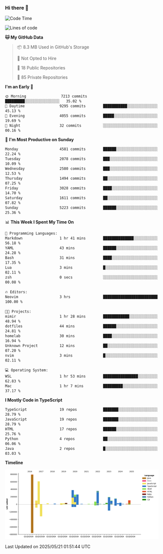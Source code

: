 ### Hi there 👋

<!--
**Clumsy-Coder/Clumsy-Coder** is a ✨ _special_ ✨ repository because its `README.md` (this file) appears on your GitHub profile.

Here are some ideas to get you started:

- 🔭 I’m currently working on ...
- 🌱 I’m currently learning ...
- 👯 I’m looking to collaborate on ...
- 🤔 I’m looking for help with ...
- 💬 Ask me about ...
- 📫 How to reach me: ...
- 😄 Pronouns: ...
- ⚡ Fun fact: ...
-->

<!-- anmol098/waka-readme-stats -->
<!--START_SECTION:waka-->
![Code Time](http://img.shields.io/badge/Code%20Time-1%2C268%20hrs%2022%20mins-blue)

![Lines of code](https://img.shields.io/badge/From%20Hello%20World%20I%27ve%20Written-3.6%20million%20lines%20of%20code-blue)

**🐱 My GitHub Data** 

> 📦 8.3 MB Used in GitHub's Storage 
 > 
> 🚫 Not Opted to Hire
 > 
> 📜 18 Public Repositories 
 > 
> 🔑 85 Private Repositories 
 > 
**I'm an Early 🐤** 

```text
🌞 Morning                7213 commits        █████████░░░░░░░░░░░░░░░░   35.02 % 
🌆 Daytime                9295 commits        ███████████░░░░░░░░░░░░░░   45.13 % 
🌃 Evening                4055 commits        █████░░░░░░░░░░░░░░░░░░░░   19.69 % 
🌙 Night                  32 commits          ░░░░░░░░░░░░░░░░░░░░░░░░░   00.16 % 
```
📅 **I'm Most Productive on Sunday** 

```text
Monday                   4581 commits        ██████░░░░░░░░░░░░░░░░░░░   22.24 % 
Tuesday                  2078 commits        ███░░░░░░░░░░░░░░░░░░░░░░   10.09 % 
Wednesday                2580 commits        ███░░░░░░░░░░░░░░░░░░░░░░   12.53 % 
Thursday                 1494 commits        ██░░░░░░░░░░░░░░░░░░░░░░░   07.25 % 
Friday                   3028 commits        ████░░░░░░░░░░░░░░░░░░░░░   14.70 % 
Saturday                 1611 commits        ██░░░░░░░░░░░░░░░░░░░░░░░   07.82 % 
Sunday                   5223 commits        ██████░░░░░░░░░░░░░░░░░░░   25.36 % 
```


📊 **This Week I Spent My Time On** 

```text
💬 Programming Languages: 
Markdown                 1 hr 41 mins        ██████████████░░░░░░░░░░░   56.18 % 
YAML                     43 mins             ██████░░░░░░░░░░░░░░░░░░░   24.28 % 
Bash                     31 mins             ████░░░░░░░░░░░░░░░░░░░░░   17.35 % 
Lua                      3 mins              █░░░░░░░░░░░░░░░░░░░░░░░░   02.11 % 
zsh                      0 secs              ░░░░░░░░░░░░░░░░░░░░░░░░░   00.08 % 

🔥 Editors: 
Neovim                   3 hrs               █████████████████████████   100.00 % 

🐱‍💻 Projects: 
mimir                    1 hr 28 mins        ████████████░░░░░░░░░░░░░   48.94 % 
dotfiles                 44 mins             ██████░░░░░░░░░░░░░░░░░░░   24.81 % 
homelab                  30 mins             ████░░░░░░░░░░░░░░░░░░░░░   16.94 % 
Unknown Project          12 mins             ██░░░░░░░░░░░░░░░░░░░░░░░   07.20 % 
nvim                     3 mins              █░░░░░░░░░░░░░░░░░░░░░░░░   02.11 % 

💻 Operating System: 
WSL                      1 hr 53 mins        ████████████████░░░░░░░░░   62.83 % 
Mac                      1 hr 7 mins         █████████░░░░░░░░░░░░░░░░   37.17 % 
```

**I Mostly Code in TypeScript** 

```text
TypeScript               19 repos            ███████░░░░░░░░░░░░░░░░░░   28.79 % 
JavaScript               19 repos            ███████░░░░░░░░░░░░░░░░░░   28.79 % 
HTML                     17 repos            ██████░░░░░░░░░░░░░░░░░░░   25.76 % 
Python                   4 repos             ██░░░░░░░░░░░░░░░░░░░░░░░   06.06 % 
Java                     2 repos             █░░░░░░░░░░░░░░░░░░░░░░░░   03.03 % 
```



**Timeline**

![Lines of Code chart](https://raw.githubusercontent.com/Clumsy-Coder/Clumsy-Coder/main/assets/bar_graph.png)


 Last Updated on 2025/05/21 01:51:44 UTC
<!--END_SECTION:waka-->
